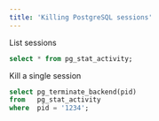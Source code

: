 ```yaml
---
title: 'Killing PostgreSQL sessions'
---
```

List sessions
```sql
select * from pg_stat_activity;
```

Kill a single session
```sql
select pg_terminate_backend(pid)
from   pg_stat_activity
where  pid = '1234';
```
